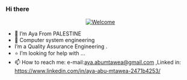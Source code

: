 ### Hi there 
<p align="center">
  <a href="https://github.com/SamirPaulb"> <img loading="lazy" alt="Welcome" src="assets/welcome.svg"/> </a>
</p>

 

- 🔭 I’m  Aya From PALESTINE
- 🌱 Computer system engineering
-  I’m a Quality Assurance Engineering .
- ⭐ I’m looking for help with ...
- 📫 How to reach me: e-mail:aya.abumtawea@gmail.com ,Linked in: https://www.linkedin.com/in/aya-abu-mtawea-2471b4253/
 

